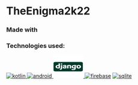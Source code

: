 # TheEnigma2k22

### Made with

<h3 align="left">Technologies used:</h3>
<p align="left"> <a href="https://kotlinlang.org" target="_blank"> <img src="https://www.vectorlogo.zone/logos/kotlinlang/kotlinlang-ar21.svg" alt="kotlin" width="80" height="60"/> </a>
<a href="https://developer.android.com" target="_blank"> <img src="https://www.vectorlogo.zone/logos/android/android-ar21.svg" alt="android" width="80" height="60"/> </a> 
<a href="https://www.djangoproject.com/" target="_blank"><img src="https://raw.githubusercontent.com/devicons/devicon/master/icons/django/django-original.svg" alt="django" width="80" height="60"/> </a>
<a href="https://firebase.google.com/" target="_blank"> <img src="https://www.vectorlogo.zone/logos/firebase/firebase-ar21.svg" alt="firebase" width="80" height="60"/></a> 
<a href="https://www.sqlite.org/index.html" target="_blank"> <img src="https://www.vectorlogo.zone/logos/sqlite/sqlite-ar21.svg" alt="sqlite" width="80" height=60"/> </a> </p>
